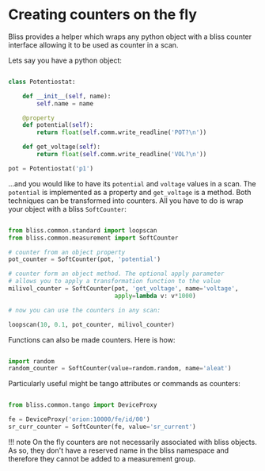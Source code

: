 # Creating counters on the fly

Bliss provides a helper which wraps any python object with a bliss counter
interface allowing it to be used as counter in a scan.

Lets say you have a python object:

```python

class Potentiostat:

    def __init__(self, name):
        self.name = name

    @property
    def potential(self):
        return float(self.comm.write_readline('POT?\n'))

    def get_voltage(self):
        return float(self.comm.write_readline('VOL?\n'))

pot = Potentiostat('p1')
```

...and you would like to have its `potential` and `voltage` values in a scan.
The `potential` is implemented as a property and `get_voltage` is a method.
Both techniques can be transformed into counters. All you have to do is wrap
your object with a bliss `SoftCounter`:

```python

from bliss.common.standard import loopscan
from bliss.common.measurement import SoftCounter

# counter from an object property
pot_counter = SoftCounter(pot, 'potential')

# counter form an object method. The optional apply parameter
# allows you to apply a transformation function to the value
milivol_counter = SoftCounter(pot, 'get_voltage', name='voltage',
                              apply=lambda v: v*1000)

# now you can use the counters in any scan:

loopscan(10, 0.1, pot_counter, milivol_counter)
```

Functions can also be made counters. Here is how:

```python

import random
random_counter = SoftCounter(value=random.random, name='aleat')

```

Particularly useful might be tango attributes or commands as counters:

```python

from bliss.common.tango import DeviceProxy

fe = DeviceProxy('orion:10000/fe/id/00')
sr_curr_counter = SoftCounter(fe, value='sr_current')
```

!!! note
    On the fly counters are not necessarily associated with bliss objects. As
    so, they don't have a reserved name in the bliss namespace and therefore
    they cannot be added to a measurement group.